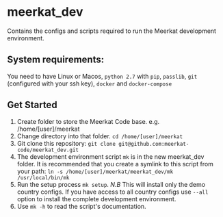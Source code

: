 # meerkat_dev
Contains the configs and scripts required to run the Meerkat development environment.

System requirements:
-----------
You need to have Linux or Macos, `python 2.7` with `pip`, `passlib`, `git` (configured with your ssh key), `docker` and `docker-compose`

Get Started
-----------
1. Create folder to store the Meerkat Code base. e.g. /home/[user]/meerkat
2. Change directory into that folder. `cd /home/[user]/meerkat`
3. Git clone this repository:
   `git clone git@github.com:meerkat-code/meerkat_dev.git`
4. The development environment script `mk` is in the new meerkat_dev folder.
   It is recommended that you create a symlink to this script from your path:
   `ln -s /home/[user]/meerkat/meerkat_dev/mk /usr/local/bin/mk`
5. Run the setup process `mk setup`.
   *N.B* This will install only the demo country configs. If you have access to
   all country configs use `--all` option to install the complete development
   environment.
6. Use `mk -h` to read the script's documentation.


